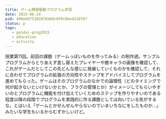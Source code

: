 ```yaml
---
title: ゲーム開発駆動プログラム学習
date: 2015-06-24
pid: 490eb075181078ab9c0f9c8be4218707
status: p
tags:
   - geidai-prog2015
   - education
   - activity
---
```


授業第11回。前回の課題（ゲームっぽいものを作ってみる）の制作週。サンプルプログラムからとりあえず差し替えたプレイヤーや敵キャラの画像を確認して、これがゲームだとしてこの先どんな感じに発展していくものかを確認して、それに合わせてプログラムの拡張の方向性やステップをアドバイスしてプログラムを進めてもらった。ゲームはそのプログラムのなかでの論理性（どのタイミングで何が起きないといけないかとか、フラグの管理とか）がイメージしてもらいやすいのとプログラムに機能を付け加えていくためのステップを作りやすいのである程度以降の段階でプログラムを実践的に作る課題としては向いている気がするな。とはいえ「ゲームとかぜんぜんやらないのでいまいちなにをしたものか…」みたいな学生もいるからむずかしいけど。